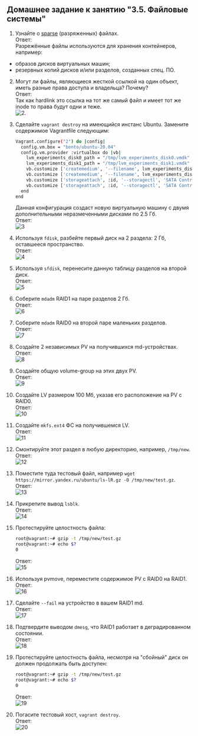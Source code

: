 ## Домашнее задание к занятию "3.5. Файловые системы"  

1. Узнайте о [sparse](https://ru.wikipedia.org/wiki/%D0%A0%D0%B0%D0%B7%D1%80%D0%B5%D0%B6%D1%91%D0%BD%D0%BD%D1%8B%D0%B9_%D1%84%D0%B0%D0%B9%D0%BB) (разряженных) файлах.  
    Ответ:  
Разрежённые файлы используются для хранения контейнеров, например:
* образов дисков виртуальных машин;  
* резервных копий дисков и/или разделов, созданных спец. ПО.  

2. Могут ли файлы, являющиеся жесткой ссылкой на один объект, иметь разные права доступа и владельца? Почему?  
    Ответ:  
Так как hardlink это ссылка на тот же самый файл и имеет тот же inode то права будут одни и теже.  
![2.](screenshots/2..png)  
3. Сделайте `vagrant destroy` на имеющийся инстанс Ubuntu. Замените содержимое Vagrantfile следующим:

    ```bash
    Vagrant.configure("2") do |config|
      config.vm.box = "bento/ubuntu-20.04"
      config.vm.provider :virtualbox do |vb|
        lvm_experiments_disk0_path = "/tmp/lvm_experiments_disk0.vmdk"
        lvm_experiments_disk1_path = "/tmp/lvm_experiments_disk1.vmdk"
        vb.customize ['createmedium', '--filename', lvm_experiments_disk0_path, '--size', 2560]
        vb.customize ['createmedium', '--filename', lvm_experiments_disk1_path, '--size', 2560]
        vb.customize ['storageattach', :id, '--storagectl', 'SATA Controller', '--port', 1, '--device', 0, '--type', 'hdd', '--medium', lvm_experiments_disk0_path]
        vb.customize ['storageattach', :id, '--storagectl', 'SATA Controller', '--port', 2, '--device', 0, '--type', 'hdd', '--medium', lvm_experiments_disk1_path]
      end
    end
    ```
    Данная конфигурация создаст новую виртуальную машину с двумя дополнительными неразмеченными дисками по 2.5 Гб.  
    Ответ:  
![3](screenshots/3.lsblk.png)  
4. Используя `fdisk`, разбейте первый диск на 2 раздела: 2 Гб, оставшееся пространство.  
    Ответ:  
![4](screenshots/4.lsblk.png)  
5. Используя `sfdisk`, перенесите данную таблицу разделов на второй диск.  
    Ответ:  
![5](screenshots/5.sfdisk.png)  
6. Соберите `mdadm` RAID1 на паре разделов 2 Гб.  
    Ответ:  
![6](screenshots/6.mdadm.png)  
7. Соберите `mdadm` RAID0 на второй паре маленьких разделов.  
    Ответ:  
![7](screenshots/7.mdadm.png)  
8. Создайте 2 независимых PV на получившихся md-устройствах.  
    Ответ:  
![8](screenshots/8.PV.png)  
9. Создайте общую volume-group на этих двух PV.  
    Ответ:  
![9](screenshots/9.vol-gr.png)  
10. Создайте LV размером 100 Мб, указав его расположение на PV с RAID0.  
    Ответ:  
![10](screenshots/10.LV.png)  
11. Создайте `mkfs.ext4` ФС на получившемся LV.  
    Ответ:  
![11](screenshots/11.mkfs.png)  
12. Смонтируйте этот раздел в любую директорию, например, `/tmp/new`.  
    Ответ:  
![12](screenshots/12.mkdir_mount.png)  
13. Поместите туда тестовый файл, например `wget https://mirror.yandex.ru/ubuntu/ls-lR.gz -O /tmp/new/test.gz`.  
    Ответ:  
![13](screenshots/13.wget.png)  
14. Прикрепите вывод `lsblk`.  
    Ответ:  
![14](screenshots/14.lsblk.png)  
15. Протестируйте целостность файла:  
    ```bash
    root@vagrant:~# gzip -t /tmp/new/test.gz
    root@vagrant:~# echo $?
    0
    ```  
    Ответ:  
![15](screenshots/15.test.png)  
16. Используя pvmove, переместите содержимое PV с RAID0 на RAID1.  
    Ответ:  
![16](screenshots/16.pvmove.png)  
17. Сделайте `--fail` на устройство в вашем RAID1 md.  
    Ответ:  
![17](screenshots/17.fail.png)  
18. Подтвердите выводом `dmesg`, что RAID1 работает в деградированном состоянии.  
    Ответ:  
![18](screenshots/18.dmesg.png)  
19. Протестируйте целостность файла, несмотря на "сбойный" диск он должен продолжать быть доступен:  
    ```bash
    root@vagrant:~# gzip -t /tmp/new/test.gz
    root@vagrant:~# echo $?
    0
    ```  
    Ответ:  
![19](screenshots/19.test.png)  
20. Погасите тестовый хост, `vagrant destroy`.  
    Ответ:  
![20](screenshots/20.destroy.png)  






